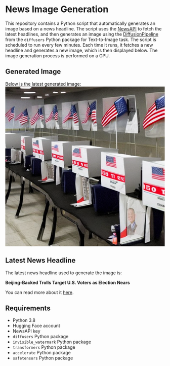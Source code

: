 # News Image Generation
This repository contains a Python script that automatically generates an image based on a news headline. The script uses the [NewsAPI](https://newsapi.org/) to fetch the latest headlines, and then generates an image using the [DiffusionPipeline](https://github.com/huggingface/diffusers) from the `diffusers` Python package for Text-to-Image task.
The script is scheduled to run every few minutes. Each time it runs, it fetches a new headline and generates a new image, which is then displayed below. The image generation process is performed on a GPU.

## Generated Image
Below is the latest generated image:
![Generated Image](image.png)

## Latest News Headline
The latest news headline used to generate the image is:

**Beijing-Backed Trolls Target U.S. Voters as Election Nears**

You can read more about it [here](https://news.google.com/rss/articles/CBMiswFBVV95cUxPNzlqc05uLVp0cXo0QkNlRmp2S3NjMURTU1hvekJvaUFhdWV3WXUtRzVrRDhlaFJxNjZreC1iLWRoclFTTkItVW9iVm1qM3VJMzJnMi1kcWJqeTA5eTgxSUtzTnAyNUtGaWhnZThyUUpHRG1sc21Pa2ExQlZmcDVtWDU0YUV1UUtQWnlqZkJLd1NITDBBVU9tN281cERQSXJHbmMycDRJSHFyME5aQlRHMmRDaw?oc=5).

## Requirements
- Python 3.8
- Hugging Face account
- NewsAPI key
- `diffusers` Python package
- `invisible_watermark` Python package
- `transformers` Python package
- `accelerate` Python package
- `safetensors` Python package
